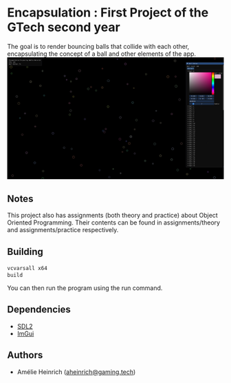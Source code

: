 # Encapsulation : First Project of the GTech second year
The goal is to render bouncing balls that collide with each other, encapsulating the concept of a ball and other elements of the app.
![](images/screenshot.png)

## Notes
This project also has assignments (both theory and practice) about Object Oriented Programming. Their contents can be found in assignments/theory and assignments/practice respectively.

## Building

```
vcvarsall x64
build
```

You can then run the program using the run command.

## Dependencies

- [SDL2](https://www.libsdl.org/)
- [ImGui](https://github.com/ocornut/ImGui)

## Authors

- Amélie Heinrich (aheinrich@gaming.tech)
